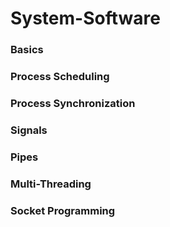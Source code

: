 # System-Software

### Basics
### Process Scheduling
### Process Synchronization
### Signals
### Pipes
### Multi-Threading
### Socket Programming